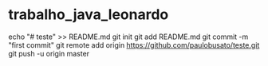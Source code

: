 # trabalho_java_leonardo

echo "# teste" >> README.md
git init
git add README.md
git commit -m "first commit"
git remote add origin https://github.com/paulobusato/teste.git
git push -u origin master
